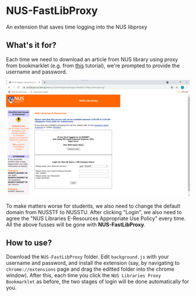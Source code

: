 # NUS-FastLibProxy
An extension that saves time logging into the NUS libproxy

## What's it for? 

Each time we need to download an article from NUS library using proxy from bookmarklet (e.g. from [this](https://libfaq.nus.edu.sg/faq/71316) tutorial), we're prompted to provide the username and password. 

![prompted_for_credentials](img/1.png)

To make matters worse for students, we also need to change the default domain from NUSSTF to NUSSTU. After clicking "Login", we also need to agree the "NUS Libraries E-Resources Appropriate Use Policy" every time. All the above fusses will be gone with **NUS-FastLibProxy**. 

## How to use? 

Download the ``NUS-FastLibProxy`` folder. Edit ``background.js`` with your username and password, and install the extension (say, by navigating to ``chrome://extensions`` page and drag the editted folder into the chrome window). After this, each time you click the ``NUS Libraries Proxy Bookmarklet`` as before, the two stages of login will be done automatically for you. 